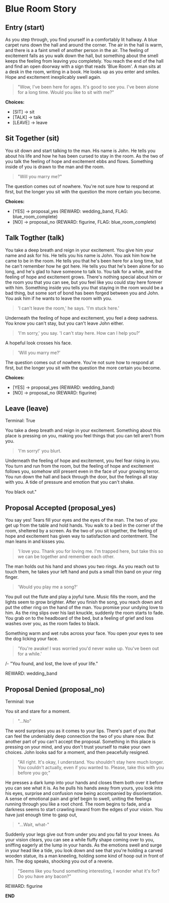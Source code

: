 # Blue Room Story

## Entry (start)

As you step through, you find yourself in a comfortably lit hallway. A blue carpet runs down the hall and around the corner. The air in the hall is warm, and there is a a faint smell of another person in the air. The feeling of excitement falls as you walk down the hall, but something about the smell keeps the feeling from leaving you completely. You reach the end of the hall and find an open doorway with a sign that reads 'Blue Room'. A man sits at a desk in the room, writing in a book. He looks up as you enter and smiles. Hope and excitement inexplicably swell again.

> "Wow, I've been here for ages. It's good to see you. I've been alone for a long time. Would you like to sit with me?"

**Choices:**

- [SIT] -> sit
- [TALK] -> talk  
- [LEAVE] -> leave

## Sit Together (sit)

You sit down and start talking to the man. His name is John. He tells you about his life and how he has been cursed to stay in the room. As the two of you talk the feeling of hope and excitement ebbs and flows. Something inside of you is drawn to the man and the room.

> "Will you marry me?"

The question comes out of nowhere. You're not sure how to respond at first, but the longer you sit with the question the more certain you become.

**Choices:**

- [YES] → proposal_yes (REWARD: wedding_band, FLAG: blue_room_complete)
- [NO] → proposal_no (REWARD: figurine, FLAG: blue_room_complete)

## Talk Togther (talk)

You take a deep breath and reign in your excitement. You give him your name and ask for his. He tells you his name is John. You ask him how he came to be in the room. He tells you that he's been here for a long time, but he can't remember how he got here. He tells you that he's been alone for so long, and he's glad to have someone to talk to. You talk for a while, and the feeling of hope and excitement grows. There's nothing special about him or the room you that you can see, but you feel like you could stay here forever with him. Something inside you tells you that staying in the room would be a bad thing, but some sort of bond has been forged between you and John. You ask him if he wants to leave the room with you.

> 'I can't leave the room,' he says. 'I'm stuck here.'

Underneath the feeling of hope and excitement, you feel a deep sadness. You know you can't stay, but you can't leave John either.

>'I'm sorry,' you say. 'I can't stay here. How can I help you?'

A hopeful look crosses his face.

>'Will you marry me?'

The question comes out of nowhere. You're not sure how to respond at first, but the longer you sit with the question the more certain you become.

**Choices:**

- [YES] → proposal_yes (REWARD: wedding_band)
- [NO] → proposal_no (REWARD: figurine)

## Leave (leave)

Terminal: True

You take a deep breath and reign in your excitement. Something about this place is pressing on you, making you feel things that you can tell aren't from you.

>'I'm sorry!' you blurt.

Underneath the feeling of hope and excitement, you feel fear rising in you. You turn and run from the room, but the feeling of hope and excitement follows you, somehow still present even in the face of your growing terror. You run down the hall and back through the door, but the feelings all stay with you. A tide of pressure and emotion that you can't shake.

You black out."

## Proposal Accepted (proposal_yes)

You say yes! Tears fill your eyes and the eyes of the man. The two of you get up from the table and hold hands. You walk to a bed in the corner of the room, sheltered by a screen. As the two of you sit together, the feeling of hope and excitement has given way to satisfaction and contentment. The man leans in and kisses you.

>'I love you. Thank you for loving me. I'm trapped here, but take this so we can be together and remember each other.

The man holds out his hand and shows you two rings. As you reach out to touch them, he takes your left hand and puts a small thin band on your ring finger.

>'Would you play me a song?'

You pull out the flute and play a joyful tune. Music fills the room, and the lights seem to grow brighter. After you finish the song, you reach down and put the other ring on the hand of the man. You promise your undying love to him. As the ring slips over his last knuckle, suddenly the room starts to fade. You grab on to the headboard of the bed, but a feeling of grief and loss washes over you, as the room fades to black.

Something warm and wet rubs across your face. You open your eyes to see the dog licking your face.

>'You're awake! I was worried you'd never wake up. You've been out for a while.'

/- "You found, and lost, the love of your life."

REWARD: wedding_band

## Proposal Denied (proposal_no)

Terminal: true

You sit and stare for a moment.

> "...No"

The word surprises you as it comes to your lips. There's part of you that can feel the undeniably deep connection the two of you share now. But another part of you can't accept the proposal. Something in this place is pressing on your mind, and you don't trust yourself to make your own choices. John looks sad for a moment, and then peacefully resigned.

> "All right. It's okay, I understand. You shouldn't stay here much longer. You couldn't actually, even if you wanted to. Please, take this with you before you go;"

He presses a dark lump into your hands and closes them both over it before you can see what it is. As he pulls his hands away from yours, you look into his eyes, surprise and confusion now being accompanied by disorientation. A sense of emotional pain and grief begin to swell, uniting the feelings running through you like a root chord. The room begins to fade, and a darkness seems to start crawling inward from the edges of your vision. You have just enough time to gasp out,

> "...Wait, what-"

Suddenly your legs give out from under you and you fall to your knees. As your vision clears, you can see a while fluffy shape coming over to you, sniffing eagerly at the lump in your hands. As the emotions swell and surge in your head like a tide, you look down and see that you're holding a carved wooden statue, its a man kneeling, holding some kind of hoop out in front of him. The dog speaks, shocking you out of a reverie.

> "Seems like you found something interesting, I wonder what it's for? Do you have any bacon?"

REWARD: figurine

**END**